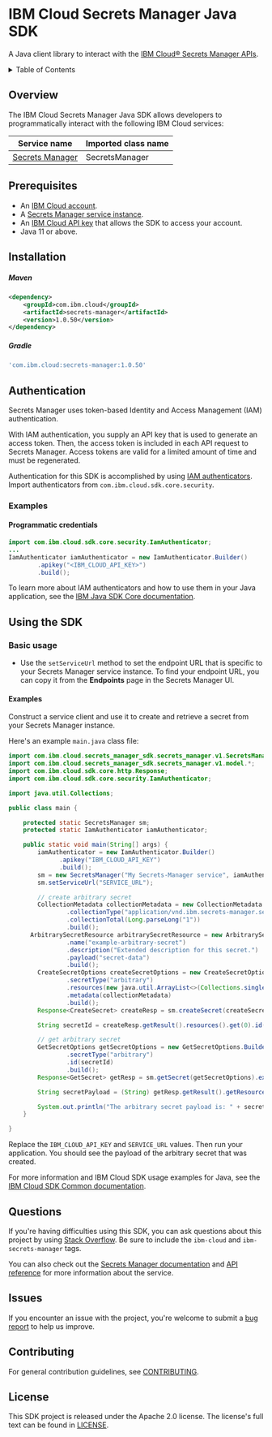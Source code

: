 # IBM Cloud Secrets Manager Java SDK

A Java client library to interact with
the [IBM Cloud® Secrets Manager APIs](https://cloud.ibm.com/apidocs/secrets-manager).

<details>
<summary>Table of Contents</summary>

* [Overview](#overview)
* [Prerequisites](#prerequisites)
* [Installation](#installation)
* [Authentication](#authentication)
* [Using the SDK](#using-the-sdk)
* [Questions](#questions)
* [Issues](#issues)
* [Contributing](#contributing)
* [License](#license)

</details>

## Overview

The IBM Cloud Secrets Manager Java SDK allows developers to programmatically interact with the following IBM Cloud
services:

| Service name                                                     | Imported class name |
|------------------------------------------------------------------|---------------------|
| [Secrets Manager](https://cloud.ibm.com/apidocs/secrets-manager) | SecretsManager      |

## Prerequisites

[ibm-cloud-onboarding]: https://cloud.ibm.com/registration

- An [IBM Cloud account](https://cloud.ibm.com/registration).
- A [Secrets Manager service instance](https://cloud.ibm.com/catalog/services/secrets-manager).
- An [IBM Cloud API key](https://cloud.ibm.com/iam/apikeys) that allows the SDK to access your account.
- Java 11 or above.

## Installation

##### Maven

```xml
<dependency>
    <groupId>com.ibm.cloud</groupId>
    <artifactId>secrets-manager</artifactId>
    <version>1.0.50</version>
</dependency>
```

##### Gradle

```gradle
'com.ibm.cloud:secrets-manager:1.0.50'
```

## Authentication

Secrets Manager uses token-based Identity and Access Management (IAM) authentication.

With IAM authentication, you supply an API key that is used to generate an access token. Then, the access token is
included in each API request to Secrets Manager. Access tokens are valid for a limited amount of time and must be
regenerated.

Authentication for this SDK is accomplished by
using [IAM authenticators](https://github.com/IBM/ibm-cloud-sdk-common/blob/master/README.md#authentication). Import
authenticators from `com.ibm.cloud.sdk.core.security`.

### Examples

#### Programmatic credentials

```java
import com.ibm.cloud.sdk.core.security.IamAuthenticator;
...
IamAuthenticator iamAuthenticator = new IamAuthenticator.Builder()
        .apikey("<IBM_CLOUD_API_KEY>")
        .build();
```

To learn more about IAM authenticators and how to use them in your Java application, see
the [IBM Java SDK Core documentation](https://github.com/IBM/java-sdk-core/blob/master/Authentication.md).

## Using the SDK

### Basic usage

- Use the `setServiceUrl` method to set the endpoint URL that is specific to your Secrets Manager service instance. To
  find your endpoint URL, you can copy it from the **Endpoints** page in the Secrets Manager UI.

#### Examples

Construct a service client and use it to create and retrieve a secret from your Secrets Manager instance.

Here's an example `main.java` class file:

```java
import com.ibm.cloud.secrets_manager_sdk.secrets_manager.v1.SecretsManager;
import com.ibm.cloud.secrets_manager_sdk.secrets_manager.v1.model.*;
import com.ibm.cloud.sdk.core.http.Response;
import com.ibm.cloud.sdk.core.security.IamAuthenticator;

import java.util.Collections;

public class main {

    protected static SecretsManager sm;
    protected static IamAuthenticator iamAuthenticator;

    public static void main(String[] args) { 
        iamAuthenticator = new IamAuthenticator.Builder()
              .apikey("IBM_CLOUD_API_KEY")
              .build();
        sm = new SecretsManager("My Secrets-Manager service", iamAuthenticator);
        sm.setServiceUrl("SERVICE_URL");

        // create arbitrary secret
        CollectionMetadata collectionMetadata = new CollectionMetadata.Builder()
                .collectionType("application/vnd.ibm.secrets-manager.secret+json")
                .collectionTotal(Long.parseLong("1"))
                .build();
      ArbitrarySecretResource arbitrarySecretResource = new ArbitrarySecretResource.Builder()
                .name("example-arbitrary-secret")
                .description("Extended description for this secret.")
                .payload("secret-data")
                .build();
        CreateSecretOptions createSecretOptions = new CreateSecretOptions.Builder()
                .secretType("arbitrary")
                .resources(new java.util.ArrayList<>(Collections.singletonList(arbitrarySecretResource)))
                .metadata(collectionMetadata)
                .build();
        Response<CreateSecret> createResp = sm.createSecret(createSecretOptions).execute();

        String secretId = createResp.getResult().resources().get(0).id();

        // get arbitrary secret
        GetSecretOptions getSecretOptions = new GetSecretOptions.Builder()
                .secretType("arbitrary")
                .id(secretId)
                .build();
        Response<GetSecret> getResp = sm.getSecret(getSecretOptions).execute();

        String secretPayload = (String) getResp.getResult().getResources().get(0).secretData().get("payload");

        System.out.println("The arbitrary secret payload is: " + secretPayload);
    }

}
```

Replace the `IBM_CLOUD_API_KEY` and `SERVICE_URL` values. Then run your application. You should see the payload of the
arbitrary secret that was created.

For more information and IBM Cloud SDK usage examples for Java, see
the [IBM Cloud SDK Common documentation](https://github.com/IBM/ibm-cloud-sdk-common/blob/master/README.md).

## Questions

If you're having difficulties using this SDK, you can ask questions about this project by
using [Stack Overflow](https://stackoverflow.com/questions/tagged/ibm-cloud+secrets-manager). Be sure to include the `ibm-cloud` and `ibm-secrets-manager` tags.

You can also check out the [Secrets Manager documentation](https://cloud.ibm.com/docs/secrets-manager)
and [API reference](https://cloud.ibm.com/apidocs/secrets-manager) for more information about the service.

## Issues

If you encounter an issue with the project, you're welcome to submit
a [bug report](https://github.com/IBM/secrets-manager-java-sdk/issues) to help us improve.

## Contributing

For general contribution guidelines, see [CONTRIBUTING](CONTRIBUTING.md).

## License

This SDK project is released under the Apache 2.0 license. The license's full text can be found in [LICENSE](LICENSE).
